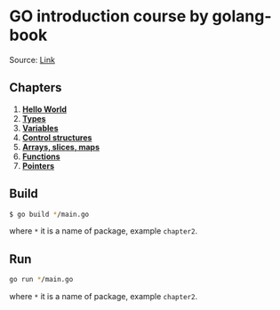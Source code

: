 # GO introduction course by golang-book

Source: [Link](https://github.com/zenwalker/golang-book)

## Chapters

1. [**Hello World**](./chapter2/main.go)
2. [**Types**](./chapter3/main.go)
3. [**Variables**](./chapter4/main.go)
4. [**Control structures**](./chapter5/main.go)
5. [**Arrays, slices, maps**](./chapter6/main.go)
6. [**Functions**](./chapter7/main.go)
7. [**Pointers**](./chapter8/main.go)

## Build

```bash
$ go build */main.go
```

where `*` it is a name of package, example `chapter2`.

## Run

```bash
go run */main.go
```

where `*` it is a name of package, example `chapter2`.
